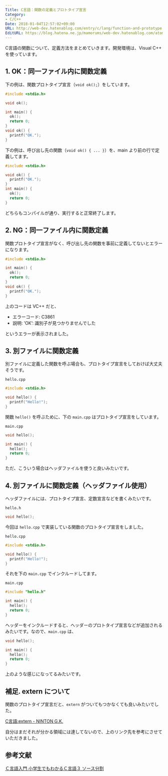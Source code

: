 ```yaml
---
Title: C言語：関数の定義とプロトタイプ宣言
Category:
- C/C++
Date: 2018-01-04T12:57:02+09:00
URL: http://web-dev.hatenablog.com/entry/c/lang/function-and-prototype
EditURL: https://blog.hatena.ne.jp/mamorums/web-dev.hatenablog.com/atom/entry/8599973812333145036
---
```


C言語の関数について、定義方法をまとめていきます。開発環境は、Visual C++ を使っています。


## 1. OK：同一ファイル内に関数定義
下の例は、関数プロトタイプ宣言（`void ok();`）をしています。

```c
#include <stdio.h>

void ok();

int main() {
  ok();
  return 0;
}
void ok() {
  printf("OK.");
}
```

下の例は、呼び出し先の関数（`void ok() { ... }`）を、main より前の行で定義してます。

```c
#include <stdio.h>

void ok() {
  printf("OK.");
}
int main() {
  ok();
  return 0;
}
```

どちらもコンパイルが通り、実行すると正常終了します。


## 2. NG：同一ファイル内に関数定義
関数プロトタイプ宣言がなく、呼び出し先の関数を事前に定義してないとエラーになります。

```c
#include <stdio.h>

int main() {
  ok();
  return 0;
}
void ok() {
  printf("OK.");
}
```

上のコードは VC++ だと、

- エラーコード: C3861
- 説明: ’OK’: 識別子が見つかりませんでした

というエラーが表示されました。


## 3. 別ファイルに関数定義
別ファイルに定義した関数を呼ぶ場合も、プロトタイプ宣言をしておけば大丈夫そうです。

`hello.cpp`

```c
#include <stdio.h>

void hello() {
  printf("Hello!");
}
```

関数 `hello()` を呼ぶために、下の `main.cpp` はプロトタイプ宣言をしています。

`main.cpp`

```c
void hello();

int main() {
  hello();
  return 0;
}
```

ただ、こういう場合はヘッダファイルを使うと良いみたいです。


## 4. 別ファイルに関数定義（ヘッダファイル使用）
ヘッダファイルには、プロトタイプ宣言、定数宣言などを書くみたいです。

`hello.h`

```c
void hello();
```

今回は `hello.cpp` で実装している関数のプロトタイプ宣言をしました。

`hello.cpp`

```c
#include <stdio.h>

void hello() {
  printf("Hello!");
}
```

それを下の `main.cpp` でインクルードしてます。

`main.cpp`

```c
#include "hello.h"

int main() {
  hello();
  return 0;
}
```

ヘッダーをインクルードすると、ヘッダーのプロトタイプ宣言などが追加されるみたいです。なので、`main.cpp` は、

```c
void hello();

int main() {
  hello();
  return 0;
}
```

上のような感じになってるみたいです。


## 補足. extern について
関数のプロトタイプ宣言だと、`extern` がついてもつかなくても良いみたいでした。

[C言語:extern - NINTON G.K.](http://www.ninton.co.jp/?p=13)

自分はまだそれが分かる領域には達してないので、上のリンク先を参考にさせていただきました。


## 参考文献
[Ｃ言語入門 小学生でもわかるＣ言語３ ソース分割](http://petitetech.com/c_intermediate/c_intermediate11.html)

